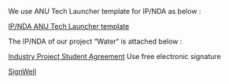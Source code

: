 We use ANU Tech Launcher template for IP/NDA as below :

[IP/NDA ANU Tech Launcher template](https://docs.google.com/document/d/1AdOV6MVCjADKwJd9b86KZAcqc4buLeHN/edit)

The IP/NDA of our project “Water“ is attached below :

[Industry Project Student Agreement](https://docs.google.com/document/d/1lt29F3jgzj-07CFTS82cHUafNKoQbjn9/edit)
Use free electronic signature

[SignWell](https://www.signwell.com/)

